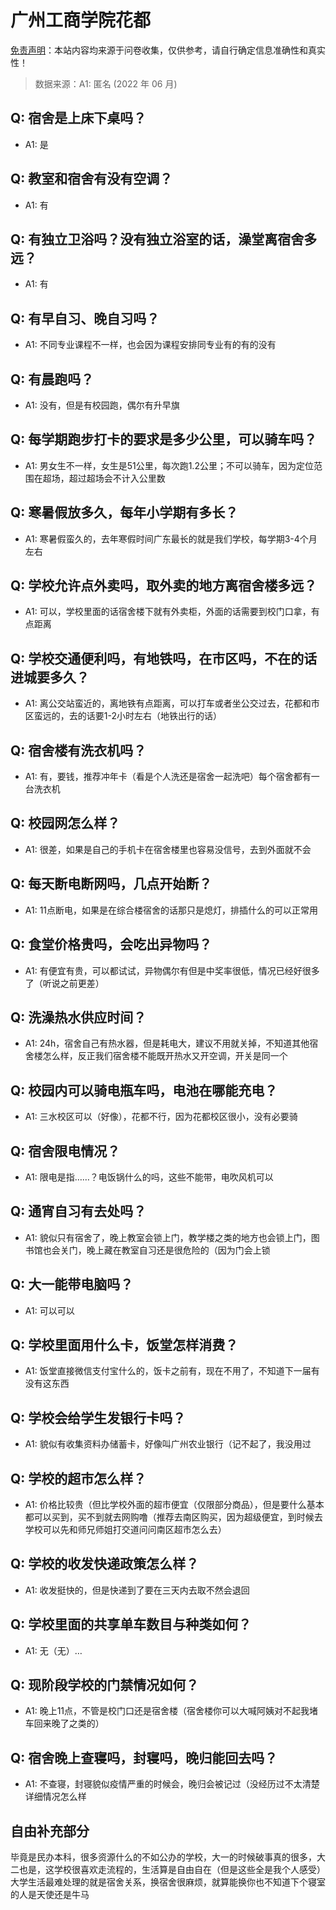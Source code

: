 # 广州工商学院花都

[免责声明](https://colleges.chat/#_3)：本站内容均来源于问卷收集，仅供参考，请自行确定信息准确性和真实性！

> 数据来源：A1: 匿名 (2022 年 06 月)

## Q: 宿舍是上床下桌吗？

- A1: 是

## Q: 教室和宿舍有没有空调？

- A1: 有

## Q: 有独立卫浴吗？没有独立浴室的话，澡堂离宿舍多远？

- A1: 有

## Q: 有早自习、晚自习吗？

- A1: 不同专业课程不一样，也会因为课程安排同专业有的有的没有

## Q: 有晨跑吗？

- A1: 没有，但是有校园跑，偶尔有升早旗

## Q: 每学期跑步打卡的要求是多少公里，可以骑车吗？

- A1: 男女生不一样，女生是51公里，每次跑1.2公里；不可以骑车，因为定位范围在超场，超过超场会不计入公里数

## Q: 寒暑假放多久，每年小学期有多长？

- A1: 寒暑假蛮久的，去年寒假时间广东最长的就是我们学校，每学期3-4个月左右

## Q: 学校允许点外卖吗，取外卖的地方离宿舍楼多远？

- A1: 可以，学校里面的话宿舍楼下就有外卖柜，外面的话需要到校门口拿，有点距离

## Q: 学校交通便利吗，有地铁吗，在市区吗，不在的话进城要多久？

- A1: 离公交站蛮近的，离地铁有点距离，可以打车或者坐公交过去，花都和市区蛮远的，去的话要1-2小时左右（地铁出行的话）

## Q: 宿舍楼有洗衣机吗？

- A1: 有，要钱，推荐冲年卡（看是个人洗还是宿舍一起洗吧）每个宿舍都有一台洗衣机

## Q: 校园网怎么样？

- A1: 很差，如果是自己的手机卡在宿舍楼里也容易没信号，去到外面就不会

## Q: 每天断电断网吗，几点开始断？

- A1: 11点断电，如果是在综合楼宿舍的话那只是熄灯，排插什么的可以正常用

## Q: 食堂价格贵吗，会吃出异物吗？

- A1: 有便宜有贵，可以都试试，异物偶尔有但是中奖率很低，情况已经好很多了（听说之前更差）

## Q: 洗澡热水供应时间？

- A1: 24h，宿舍自己有热水器，但是耗电大，建议不用就关掉，不知道其他宿舍楼怎么样，反正我们宿舍楼不能既开热水又开空调，开关是同一个

## Q: 校园内可以骑电瓶车吗，电池在哪能充电？

- A1: 三水校区可以（好像），花都不行，因为花都校区很小，没有必要骑

## Q: 宿舍限电情况？

- A1: 限电是指……？电饭锅什么的吗，这些不能带，电吹风机可以

## Q: 通宵自习有去处吗？

- A1: 貌似只有宿舍了，晚上教室会锁上门，教学楼之类的地方也会锁上门，图书馆也会关门，晚上藏在教室自习还是很危险的（因为门会上锁

## Q: 大一能带电脑吗？

- A1: 可以可以

## Q: 学校里面用什么卡，饭堂怎样消费？

- A1: 饭堂直接微信支付宝什么的，饭卡之前有，现在不用了，不知道下一届有没有这东西

## Q: 学校会给学生发银行卡吗？

- A1: 貌似有收集资料办储蓄卡，好像叫广州农业银行（记不起了，我没用过

## Q: 学校的超市怎么样？

- A1: 价格比较贵（但比学校外面的超市便宜（仅限部分商品），但是要什么基本都可以买到，买不到就去网购噜（推荐去南区购买，因为超级便宜，到时候去学校可以先和师兄师姐打交道问问南区超市怎么去）

## Q: 学校的收发快递政策怎么样？

- A1: 收发挺快的，但是快递到了要在三天内去取不然会退回

## Q: 学校里面的共享单车数目与种类如何？

- A1: 无（无）…

## Q: 现阶段学校的门禁情况如何？

- A1: 晚上11点，不管是校门口还是宿舍楼（宿舍楼你可以大喊阿姨对不起我堵车回来晚了之类的）

## Q: 宿舍晚上查寝吗，封寝吗，晚归能回去吗？

- A1: 不查寝，封寝貌似疫情严重的时候会，晚归会被记过（没经历过不太清楚详细情况怎么样

## 自由补充部分

毕竟是民办本科，很多资源什么的不如公办的学校，大一的时候破事真的很多，大二也是，这学校很喜欢走流程的，生活算是自由自在（但是这些全是我个人感受）大学生活最难处理的就是宿舍关系，换宿舍很麻烦，就算能换你也不知道下个寝室的人是天使还是牛马